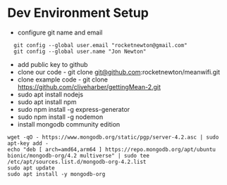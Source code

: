 # Dev Environment Setup
* configure git name and email
```
  git config --global user.email "rocketnewton@gmail.com"
  git config --global user.name "Jon Newton"
```
* add public key to github 
* clone our code - git clone git@github.com:rocketnewton/meanwifi.git
* clone example code - git clone https://github.com/cliveharber/gettingMean-2.git
* sudo apt install nodejs
* sudo apt install npm 
* sudo npm install -g express-generator
* sudo npm install -g nodemon
* install mongodb community edition
```
wget -qO - https://www.mongodb.org/static/pgp/server-4.2.asc | sudo apt-key add -
echo "deb [ arch=amd64,arm64 ] https://repo.mongodb.org/apt/ubuntu bionic/mongodb-org/4.2 multiverse" | sudo tee /etc/apt/sources.list.d/mongodb-org-4.2.list
sudo apt update
sudo apt install -y mongodb-org
```
